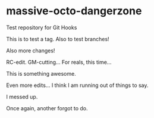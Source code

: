 massive-octo-dangerzone
=======================

Test repository for Git Hooks

This is to test a tag.
Also to test branches!

Also more changes!

RC-edit.
GM-cutting...
For reals, this time...

This is something awesome.

Even more edits... I think I am running out of things to say.

I messed up.

Once again, another forgot to do.
